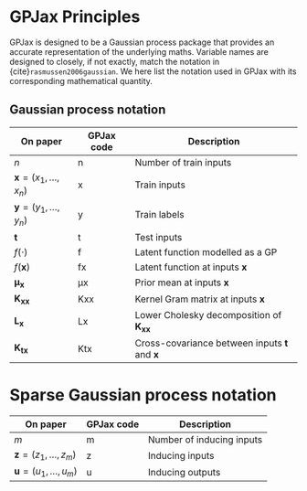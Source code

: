 # GPJax Principles

GPJax is designed to be a Gaussian process package that provides an
accurate representation of the underlying maths. Variable names are
designed to closely, if not exactly, match the notation in {cite}`rasmussen2006gaussian`.
We here list the notation used in GPJax with its corresponding mathematical quantity.

## Gaussian process notation

| On paper                                    | GPJax code | Description                                                                     |
| ------------------------------------------- | ---------- | ------------------------------------------------------------------------------- |
| $n$                                         | n          | Number of train inputs                                                          |
| $\boldsymbol{x} = (x_1,\dotsc,x_{n})$       | x          | Train inputs                                                                    |
| $\boldsymbol{y} = (y_1,\dotsc,y_{n})$       | y          | Train labels                                                                    |
| $\boldsymbol{t}$                            | t          | Test inputs                                                                     |
| $f(\cdot)$                                  | f          | Latent function modelled as a GP                                                |
| $f({\boldsymbol{x}})$                       | fx         | Latent function at inputs $\boldsymbol{x}$                                      |
| $\boldsymbol{\mu}_{\boldsymbol{x}}$         | μx         | Prior mean at inputs $\boldsymbol{x}$                                           |
| $\mathbf{K}_{\boldsymbol{x}\boldsymbol{x}}$ | Kxx        | Kernel Gram matrix at inputs $\boldsymbol{x}$                                   |
| $\mathbf{L}_{\boldsymbol{x}}$               | Lx         | Lower Cholesky decomposition of $\boldsymbol{K}_{\boldsymbol{x}\boldsymbol{x}}$ |
| $\mathbf{K}_{\boldsymbol{t}\boldsymbol{x}}$ | Ktx        | Cross-covariance between inputs $\boldsymbol{t}$ and $\boldsymbol{x}$           |

# Sparse Gaussian process notation

| On paper                              | GPJax code | Description               |
| ------------------------------------- | ---------- | ------------------------- |
| $m$                                   | m          | Number of inducing inputs |
| $\boldsymbol{z} = (z_1,\dotsc,z_{m})$ | z          | Inducing inputs           |
| $\boldsymbol{u} = (u_1,\dotsc,u_{m})$ | u          | Inducing outputs          |
